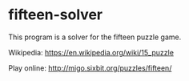 # fifteen-solver
This program is a solver for the fifteen puzzle game.


Wikipedia: https://en.wikipedia.org/wiki/15_puzzle

Play online: http://migo.sixbit.org/puzzles/fifteen/
